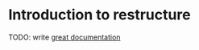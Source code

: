 # Introduction to restructure

TODO: write [great documentation](http://jacobian.org/writing/what-to-write/)
